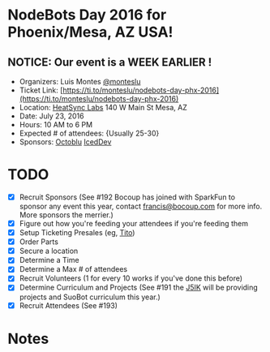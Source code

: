 # NodeBots Day 2016 for Phoenix/Mesa, AZ USA!

## NOTICE: Our event is a WEEK EARLIER !

 - Organizers: Luis Montes [@monteslu](https://twitter.com/monteslu)
 - Ticket Link: [https://ti.to/monteslu/nodebots-day-phx-2016](https://ti.to/monteslu/nodebots-day-phx-2016)
 - Location: [HeatSync Labs](http://heatsynclabs.org) 
        140 W Main St
        Mesa, AZ
 - Date: July 23, 2016
 - Hours: 10 AM to 6 PM
 - Expected # of attendees: {Usually 25-30}
 - Sponsors: [Octoblu](https://octoblu.com) [IcedDev](https://iceddev.com) 

# TODO

 - [X] Recruit Sponsors (See #192 Bocoup has joined with SparkFun to sponsor any event this year, contact francis@bocoup.com for more info. More sponsors the merrier.)
 - [X] Figure out how you're feeding your attendees if you're feeding them
 - [X] Setup Ticketing Presales (eg, [Tito](https://ti.to/))
 - [X] Order Parts
 - [X] Secure a location
 - [X] Determine a Time
 - [X] Determine a Max # of attendees
 - [X] Recruit Volunteers (1 for every 10 works if you've done this before)
 - [X] Determine Curriculum and Projects (See #191 the [J5IK](https://www.sparkfun.com/nodebots2016) will be providing projects and SuoBot curriculum this year.)
 - [X] Recruit Attendees (See #193)

# Notes
